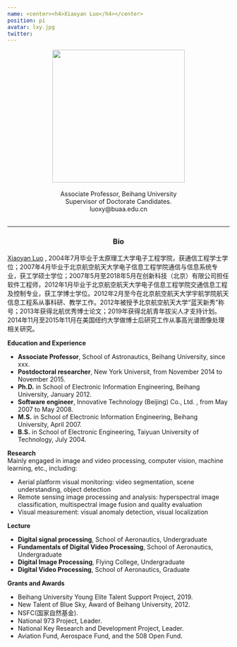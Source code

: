 ```yaml
---
name: <center><h4>Xiaoyan Luo</h4></center>
position: pi
avatar: lxy.jpg
twitter:
---
```

<style>
    .center {
        text-align: center;
    }
    .center img {
        display: block;
        margin: 0 auto;
    }
</style>

<div class="center">
    <img width="300" src="{{site.baseurl}}/images/people/{{page.avatar}}" data-action="zoom">
    <br>
     Associate Professor, Beihang University <br>
     Supervisor of Doctorate Candidates. <br>
    <i class="fa fa-envelope-o"></i> luoxy@buaa.edu.cn
</div>


<br>
<hr>
<center><h3>Bio</h3></center>

[Xiaoyan Luo](https://shi.buaa.edu.cn/luoxiaoyan/en/index/186666/list/index.htm) ,
2004年7月毕业于太原理工大学电子工程学院，获通信工程学士学位；2007年4月毕业于北京航空航天大学电子信息工程学院通信与信息系统专业，获工学硕士学位；2007年5月至2018年5月在创新科技（北京）有限公司担任软件工程师，2012年1月毕业于北京航空航天大学电子信息工程学院交通信息工程及控制专业，获工学博士学位。2012年2月至今在北京航空航天大学宇航学院航天信息工程系从事科研、教学工作。2012年被授予北京航空航天大学“蓝天新秀”称号；2013年获得北航优秀博士论文；2019年获得北航青年拔尖人才支持计划。2014年11月至2015年11月在美国纽约大学做博士后研究工作从事高光谱图像处理相关研究。

**Education and Experience**<br>
- <b>Associate Professor</b>, School of Astronautics, Beihang University, since xxx.<br>
- <b>Postdoctoral researcher</b>, New York Universit, from November 2014 to November 2015.<br>
- <b>Ph.D.</b> in School of Electronic Information Engineering, Beihang University, January 2012.<br>
- <b>Software engineer</b>, Innovative Technology (Beijing) Co., Ltd. , from May 2007 to May 2008.<br>
- <b>M.S.</b> in School of Electronic Information Engineering, Beihang University, April 2007.<br>
- <b>B.S.</b> in School of Electronic Engineering, Taiyuan University of Technology, July 2004.<br>

**Research**<br>
Mainly engaged in image and video processing, computer vision, machine learning, etc., including:<br>
- Aerial platform visual monitoring: video segmentation, scene understanding, object detection<br>
- Remote sensing image processing and analysis: hyperspectral image classification, multispectral image fusion and quality evaluation<br>
- Visual measurement: visual anomaly detection, visual localization<br>
<!-- 主要从事图像与视频处理、计算机视觉、机器学习等，具体包括：(1) 空基平台视觉监控：视频分割、场景理解、目标检测与识别；(2) 遥感图像处理与分析：高光谱图像分类、多谱图像融合与质量评价；(3) 视觉测量：视觉异常检测、视觉定位。 -->


**Lecture**<br>
- <b>Digital signal processing</b>, School of Aeronautics, Undergraduate<br>
- <b>Fundamentals of Digital Video Processing</b>, School of Aeronautics, Undergraduate<br>
- <b>Digital Image Processing</b>, Flying College, Undergraduate<br>
- <b>Digital Video Processing</b>, School of Aeronautics, Graduate <br>
<!-- 主讲本科生核心专业课程《数字信号处理》、专业限选课《数字视频处理基础》、飞行学院专业课《数字图像处理》； 主讲研究生课程《数字视频处理》。 -->


**Grants and Awards**<br>
- Beihang University Young Elite Talent Support Project, 2019.<br>
- New Talent of Blue Sky, Award of Beihang University, 2012.<br> 
- NSFC(国家自然基金).<br>
- National 973 Project, Leader.<br>
- National Key Research and Development Project, Leader.<br>
- Aviation Fund, Aerospace Fund, and the 508 Open Fund.<br>
